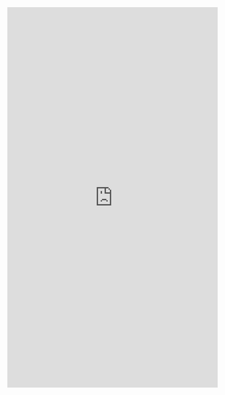 <iframe src="https://www.dartfish.tv/Embed?CR=p191137c538596m7991142&VW=480&VH=854&sh=li&aid=adf54d1e-b3dc-4cbd-a3bf-048cbd134321" width="480" height="869" frameborder="0" allowfullscreen ></iframe>
